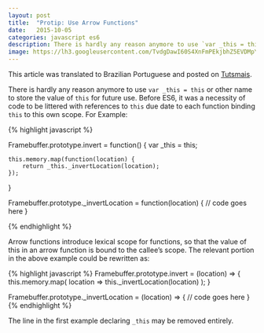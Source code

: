 ```yaml
---
layout: post
title:  "Protip: Use Arrow Functions"
date:   2015-10-05
categories: javascript es6
description: There is hardly any reason anymore to use `var _this = this` or other name to store the value of `this` for future use. Before ES6, it was a necessity of code to be littered with references to `this` due date to each function binding `this` to this own scope.
image: https://lh3.googleusercontent.com/TvdgDawI60S4XnFmPEkjbhZ5EVDMpYQ6I_INAWNOsojfaNl_o2GfYIQa34RepZNLPegUSlTJZhOOulMFTpzwjlQ2y9tLNlU6jJZNR405nC7Jomnx71mXxkOpRj87HLuAhCIJlYSRhD9pfgcvfLUS98bUygVp57Mes35fxqCL0ToTI79exH8BkgdrirdJ4p1JAcvYP9VkSCUVQDuUGDhTRrDRYIxxUn5qbfMHsM7Im718-gwlwNypnMJSaPkV2ASL5cqoKXtrt0m-rPd1cNEzQVOD4kPBZeyKkQ8IjCvYo8YGV8iEhIls4BcQ3s8ktrd1oR4kHWwU0nC2DTrd13jNzizq_hvdcvI8moi874YuWcRaKaYmjA6zDprxtLMUqZYAd599MboaLXXU8WEiJ19YCTIWbXwfITO0Rzbo4Wvh6Zo-09YyQdZeRAc-xgVqh9pBK52jBZlj9IYgl-w6NR987NSMzCve9ZnMa957AC0gYUYSAdLsBjQhxalPn8nrTcClixz4u7MDyAt0qjc_sJ5rNaAsJO7wfNs3C-tXFAF39gs=w1508-h848-no
---
```


<p class="flash">
    This article was translated to Brazilian Portuguese and posted on <a href="http://tutsmais.com.br/blog/ecmascript6/faca-uso-do-arrow-functions/">Tutsmais</a>.
</p>

There is hardly any reason anymore to use `var _this = this` or other name to store the value of `this`
for future use. Before ES6, it was a necessity of code to be littered with references to `this` due date to each
function binding `this` to this own scope. For Example:

{% highlight javascript %}

Framebuffer.prototype.invert = function() {
    var _this = this;

    this.memory.map(function(location) {
        return _this._invertLocation(location);
    });
}

Framebuffer.prototype._invertLocation = function(location) {
    // code goes here
}

{% endhighlight %}

Arrow functions introduce lexical scope for functions, so that the value of this in an arrow function is
bound to the callee’s scope. The relevant portion in the above example could be rewritten as:

{% highlight javascript %}
Framebuffer.prototype.invert = (location) => {
    this.memory.map(
        location => this._invertLocation(location)
    );
}

Framebuffer.prototype._invertLocation = (location) => {
    // code goes here
}
{% endhighlight %}

The line in the first example declaring `_this` may be removed entirely.
